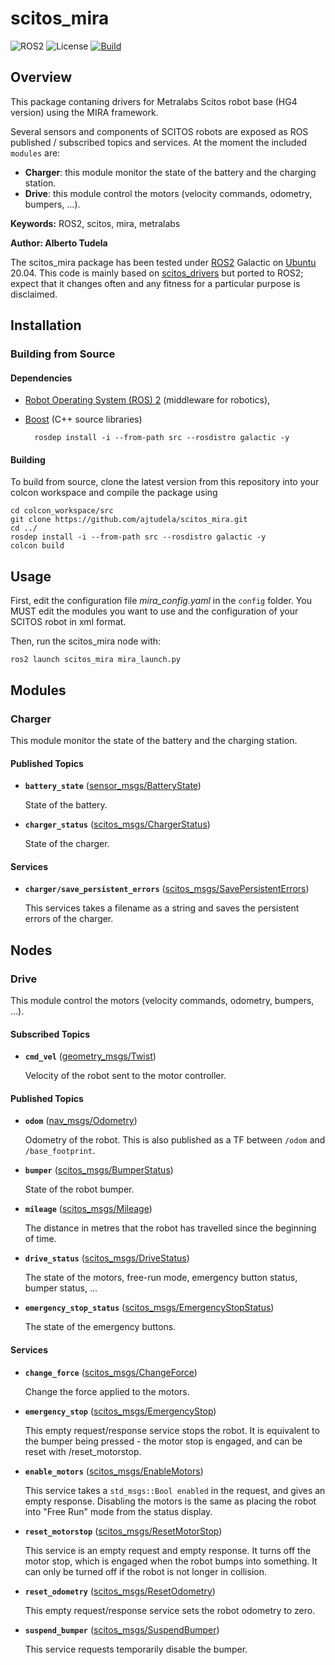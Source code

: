 # scitos_mira

![ROS2](https://img.shields.io/badge/ros2-galactic-purple?logo=ros&logoColor=white)
![License](https://img.shields.io/badge/license-GPL-green)
[![Build](https://github.com/ajtudela/scitos_mira/actions/workflows/build.yml/badge.svg?branch=galactic)](https://github.com/ajtudela/scitos_mira/actions/workflows/build.yml)

## Overview

This package contaning drivers for Metralabs Scitos robot base (HG4 version) using the MIRA framework.

Several sensors and components of SCITOS robots are exposed as ROS  published / subscribed topics and services. At the moment the included ``modules`` are:

* **Charger**: this module monitor the state of the battery and the charging station.
* **Drive**: this module control the motors (velocity commands, odometry, bumpers, ...).

**Keywords:** ROS2, scitos, mira, metralabs

**Author: Alberto Tudela<br />**

The scitos_mira package has been tested under [ROS2] Galactic on [Ubuntu] 20.04. This code is mainly based on [scitos_drivers](https://github.com/strands-project/scitos_drivers/) but ported to ROS2; expect that it changes often and any fitness for a particular purpose is disclaimed.

## Installation

### Building from Source

#### Dependencies

- [Robot Operating System (ROS) 2](https://docs.ros.org/en/galactic/) (middleware for robotics),
- [Boost](https://www.boost.org/) (C++ source libraries)

		rosdep install -i --from-path src --rosdistro galactic -y

#### Building

To build from source, clone the latest version from this repository into your colcon workspace and compile the package using

	cd colcon_workspace/src
	git clone https://github.com/ajtudela/scitos_mira.git
	cd ../
	rosdep install -i --from-path src --rosdistro galactic -y
	colcon build

## Usage

First, edit the configuration file *mira_config.yaml* in the ``config`` folder. You MUST edit the modules you want to use and the  configuration of your SCITOS robot in xml format.

Then, run the scitos_mira node with:

	ros2 launch scitos_mira mira_launch.py 

## Modules

### Charger

This module monitor the state of the battery and the charging station.

#### Published Topics

* **`battery_state`** ([sensor_msgs/BatteryState])

	State of the battery.

* **`charger_status`** ([scitos_msgs/ChargerStatus])

	State of the charger.

#### Services

* **`charger/save_persistent_errors`** ([scitos_msgs/SavePersistentErrors])

	This services takes a filename as a string and saves the persistent errors of the charger.

## Nodes

### Drive

This module control the motors (velocity commands, odometry, bumpers, ...).

#### Subscribed Topics

* **`cmd_vel`** ([geometry_msgs/Twist])

	Velocity of the robot sent to the motor controller.

#### Published Topics

* **`odom`** ([nav_msgs/Odometry])

	Odometry of the robot. This is also published as a TF between `/odom` and `/base_footprint`.

* **`bumper`** ([scitos_msgs/BumperStatus])

	State of the robot bumper.

* **`mileage`** ([scitos_msgs/Mileage])

	The distance in metres that the robot has travelled since the beginning of time.

* **`drive_status`** ([scitos_msgs/DriveStatus])

	The state of the motors, free-run mode, emergency button status, bumper status, ...

* **`emergency_stop_status`** ([scitos_msgs/EmergencyStopStatus])

	The state of the emergency buttons.

#### Services

* **`change_force`** ([scitos_msgs/ChangeForce])

	Change the force applied to the motors.

* **`emergency_stop`** ([scitos_msgs/EmergencyStop])

	This empty request/response service stops the robot. It is equivalent to the bumper being pressed - the motor stop is engaged, and can be reset with /reset_motorstop.

* **`enable_motors`** ([scitos_msgs/EnableMotors])

	This service takes a `std_msgs::Bool enabled` in the request, and gives an empty response. Disabling the motors is the same as placing the robot into "Free Run" mode from the status display.

* **`reset_motorstop`** ([scitos_msgs/ResetMotorStop])

	This service is an empty request and empty response. It turns off the motor stop, which is engaged when the robot bumps into something. It can only be turned off if the robot is not longer in collision.

* **`reset_odometry`** ([scitos_msgs/ResetOdometry])

	This empty request/response service sets the robot odometry to zero.

* **`suspend_bumper`** ([scitos_msgs/SuspendBumper])

	This service requests temporarily disable the bumper.


[Ubuntu]: https://ubuntu.com/
[ROS2]: https://docs.ros.org/en/galactic/
[nav_msgs/Odometry]: http://docs.ros2.org/galactic/api/nav_msgs/msg/Odometry.html
[geometry_msgs/Twist]: http://docs.ros2.org/galactic/api/geometry_msgs/msg/Twist.html
[sensor_msgs/BatteryState]: https://docs.ros2.org/galactic/api/sensor_msgs/msg/BatteryState.html
[scitos_msgs/BumperStatus]: https://github.com/grupo-avispa/scitos_common/
[scitos_msgs/ChargerStatus]: https://github.com/grupo-avispa/scitos_common/
[scitos_msgs/DriveStatus]: https://github.com/grupo-avispa/scitos_common/
[scitos_msgs/EmergencyStopStatus]: https://github.com/grupo-avispa/scitos_common/
[scitos_msgs/Mileage]: https://github.com/grupo-avispa/scitos_common/
[scitos_msgs/ChangeForce]: https://github.com/grupo-avispa/scitos_common/
[scitos_msgs/EmergencyStop]: https://github.com/grupo-avispa/scitos_common/
[scitos_msgs/EnableMotors]: https://github.com/grupo-avispa/scitos_common/
[scitos_msgs/ResetMotorStop]: https://github.com/grupo-avispa/scitos_common/
[scitos_msgs/ResetOdometry]: https://github.com/grupo-avispa/scitos_common/
[scitos_msgs/SavePersistentErrors]: https://github.com/grupo-avispa/scitos_common/
[scitos_msgs/SuspendBumper]: https://github.com/grupo-avispa/scitos_common/